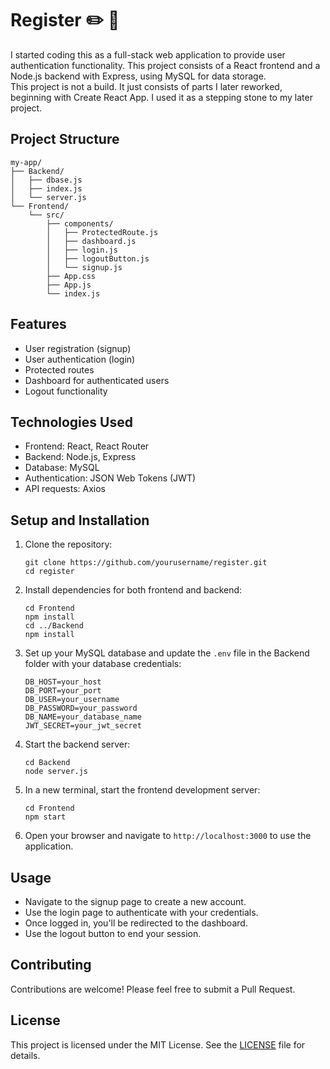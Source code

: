 # Register :pencil2: :leaves:

I started coding this as a full-stack web application to provide user authentication functionality. 
This project consists of a React frontend and a Node.js backend with Express, using MySQL for data storage.\
This project is not a build. It just consists of parts I later reworked, beginning with Create React App. I used it as a stepping stone to my later project. 


## Project Structure

```
my-app/
├── Backend/
│   ├── dbase.js
│   ├── index.js
│   └── server.js
└── Frontend/
    └── src/
        ├── components/
        │   ├── ProtectedRoute.js
        │   ├── dashboard.js
        │   ├── login.js
        │   ├── logoutButton.js
        │   └── signup.js
        ├── App.css
        ├── App.js
        └── index.js
```

## Features

- User registration (signup)
- User authentication (login)
- Protected routes
- Dashboard for authenticated users
- Logout functionality

## Technologies Used

- Frontend: React, React Router
- Backend: Node.js, Express
- Database: MySQL
- Authentication: JSON Web Tokens (JWT)
- API requests: Axios

## Setup and Installation

1. Clone the repository:
   ```
   git clone https://github.com/yourusername/register.git
   cd register
   ```

2. Install dependencies for both frontend and backend:
   ```
   cd Frontend
   npm install
   cd ../Backend
   npm install
   ```

3. Set up your MySQL database and update the `.env` file in the Backend folder with your database credentials:
   ```
   DB_HOST=your_host
   DB_PORT=your_port
   DB_USER=your_username
   DB_PASSWORD=your_password
   DB_NAME=your_database_name
   JWT_SECRET=your_jwt_secret
   ```

4. Start the backend server:
   ```
   cd Backend
   node server.js
   ```

5. In a new terminal, start the frontend development server:
   ```
   cd Frontend
   npm start
   ```

6. Open your browser and navigate to `http://localhost:3000` to use the application.

## Usage

- Navigate to the signup page to create a new account.
- Use the login page to authenticate with your credentials.
- Once logged in, you'll be redirected to the dashboard.
- Use the logout button to end your session.

## Contributing

Contributions are welcome! Please feel free to submit a Pull Request.


## License

This project is licensed under the MIT License. See the [LICENSE](my-app/License.txt) file for details.







